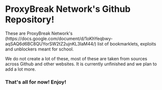 <h1>ProxyBreak Network's Github Repository!</h1>
These are ProxyBreak Network's (https://docs.google.com/document/d/1oKhYeqbwy-aqSAQ6d6BC8QUYorSW2tZ2ujnKL3IaM44/) list of bookmarklets, exploits and unblockers meant for school.
<p> </p>
<p>We do not create a lot of these, most of these are taken from sources across Github and other websites. It is currently unfinished and we plan to add a lot more.</p>
<p> </p>
<h3>That's all for now! Enjoy!</h3>
